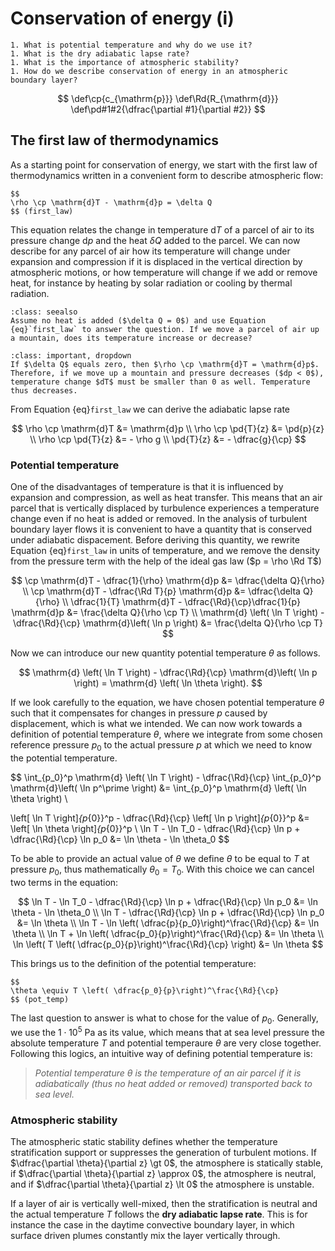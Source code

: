 # Conservation of energy (i)

```{admonition} Questions to be answered in this lecture
1. What is potential temperature and why do we use it?
1. What is the dry adiabatic lapse rate?
1. What is the importance of atmospheric stability?
1. How do we describe conservation of energy in an atmospheric boundary layer?
```

$$
\def\cp{c_{\mathrm{p}}}
\def\Rd{R_{\mathrm{d}}}
\def\pd#1#2{\dfrac{\partial #1}{\partial #2}}
$$

## The first law of thermodynamics
As a starting point for conservation of energy, we start with the first law of thermodynamics written in a convenient form to describe atmospheric flow:

```{admonition} Conservation of energy
$$
\rho \cp \mathrm{d}T - \mathrm{d}p = \delta Q
$$ (first_law)
```

This equation relates the change in temperature $\mathrm{d}T$ of a parcel of air to its pressure change $\mathrm{d}p$ and the heat $\delta Q$ added to the parcel. We can now describe for any parcel of air how its temperature will change under expansion and compression if it is displaced in the vertical direction by atmospheric motions, or how temperature will change if we add or remove heat, for instance by heating by solar radiation or cooling by thermal radiation.

```{admonition} Question
:class: seealso
Assume no heat is added ($\delta Q = 0$) and use Equation {eq}`first_law` to answer the question. If we move a parcel of air up a mountain, does its temperature increase or decrease?
```

```{admonition} Answer
:class: important, dropdown
If $\delta Q$ equals zero, then $\rho \cp \mathrm{d}T = \mathrm{d}p$. Therefore, if we move up a mountain and pressure decreases ($dp < 0$), temperature change $dT$ must be smaller than 0 as well. Temperature thus decreases.
```

From Equation {eq}`first_law` we can derive the adiabatic lapse rate

$$
\rho \cp \mathrm{d}T &= \mathrm{d}p \\
\rho \cp \pd{T}{z} &= \pd{p}{z} \\
\rho \cp \pd{T}{z} &= - \rho g \\
\pd{T}{z} &= - \dfrac{g}{\cp}
$$

### Potential temperature
One of the disadvantages of temperature is that it is influenced by expansion and compression, as well as heat transfer. This means that an air parcel that is vertically displaced by turbulence experiences a temperature change even if no heat is added or removed. In the analysis of turbulent boundary layer flows it is convenient to have a quantity that is conserved under adiabatic dispacement. Before deriving this quantity, we rewrite Equation {eq}`first_law` in units of temperature, and we remove the density from the pressure term with the help of the ideal gas law ($p = \rho \Rd T$)

$$
\cp \mathrm{d}T - \dfrac{1}{\rho} \mathrm{d}p &= \dfrac{\delta Q}{\rho} \\
\cp \mathrm{d}T - \dfrac{\Rd T}{p} \mathrm{d}p &= \dfrac{\delta Q}{\rho} \\
\dfrac{1}{T} \mathrm{d}T - \dfrac{\Rd}{\cp}\dfrac{1}{p} \mathrm{d}p &= \frac{\delta Q}{\rho \cp T} \\
\mathrm{d} \left( \ln T \right) - \dfrac{\Rd}{\cp} \mathrm{d}\left( \ln p \right) &= \frac{\delta Q}{\rho \cp T}
$$

Now we can introduce our new quantity potential temperature $\theta$ as follows.

$$
\mathrm{d} \left( \ln T \right) - \dfrac{\Rd}{\cp} \mathrm{d}\left( \ln p \right) = \mathrm{d} \left( \ln \theta \right).
$$

If we look carefully to the equation, we have chosen potential temperature $\theta$ such that it compensates for changes in pressure $p$ caused by displacement, which is what we intended. We can now work towards a definition of potential temperature $\theta$, where we integrate from some chosen reference pressure $p_0$ to the actual pressure $p$ at which we need to know the potential temperature.

$$
\int_{p_0}^p \mathrm{d} \left( \ln T \right) - \dfrac{\Rd}{\cp} \int_{p_0}^p \mathrm{d}\left( \ln p^\prime \right) &= \int_{p_0}^p \mathrm{d} \left( \ln \theta \right) \\

\left[ \ln T \right]_{p_{0}}^p - \dfrac{\Rd}{\cp} \left[ \ln p \right]_{p_{0}}^p &= \left[ \ln \theta \right]_{p_{0}}^p \\
\ln T - \ln T_0  - \dfrac{\Rd}{\cp} \ln p + \dfrac{\Rd}{\cp} \ln p_0 &= \ln \theta - \ln \theta_0
$$

To be able to provide an actual value of $\theta$ we define $\theta$ to be equal to $T$ at pressure $p_0$, thus mathematically $\theta_0 = T_0$. With this choice we can cancel two terms in the equation:

$$
\ln T - \ln T_0  - \dfrac{\Rd}{\cp} \ln p + \dfrac{\Rd}{\cp} \ln p_0 &= \ln \theta - \ln \theta_0 \\
\ln T - \dfrac{\Rd}{\cp} \ln p + \dfrac{\Rd}{\cp} \ln p_0 &= \ln \theta \\
\ln T - \ln \left( \dfrac{p}{p_0}\right)^\frac{\Rd}{\cp} &= \ln \theta \\
\ln T + \ln \left( \dfrac{p_0}{p}\right)^\frac{\Rd}{\cp} &= \ln \theta \\
\ln \left( T \left( \dfrac{p_0}{p}\right)^\frac{\Rd}{\cp} \right) &= \ln \theta
$$

This brings us to the definition of the potential temperature:

```{admonition} Potential temperature
$$
\theta \equiv T \left( \dfrac{p_0}{p}\right)^\frac{\Rd}{\cp}
$$ (pot_temp)
```

The last question to answer is what to chose for the value of $p_0$. Generally, we use the $1 \cdot 10^5~\mathrm{Pa}$ as its value, which means that at sea level pressure the absolute temperature $T$ and potential temperaure $\theta$ are very close together. Following this logics, an intuitive way of defining potential temperature is:

> _Potential temperature $\theta$ is the temperature of an air parcel if it is adiabatically (thus no heat added or removed) transported back to sea level._

### Atmospheric stability
The atmospheric static stability defines whether the temperature stratification support or suppresses the generation of turbulent motions. If $\dfrac{\partial \theta}{\partial z} \gt 0$, the atmosphere is statically stable, if $\dfrac{\partial \theta}{\partial z} \approx 0$, the atmosphere is neutral, and if $\dfrac{\partial \theta}{\partial z} \lt 0$ the atmosphere is unstable.

If a layer of air is vertically well-mixed, then the stratification is neutral and the actual temperature $T$ follows the **dry adiabatic lapse rate**. This is for instance the case in the daytime convective boundary layer, in which surface driven plumes constantly mix the layer vertically through.


